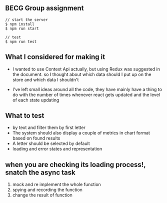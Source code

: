 ## BECG Group assignment

```
// start the server
$ npm install
$ npm run start

// test
$ npm run test
```

## What I considered for making it

- I wanted to use Context Api actually, but using Redux was suggested in the document. so I thought about which data should I put up on the store and which data I shouldn't

- I've left small ideas around all the code, they have mainly have a thing to do with the number of times whenever react gets updated and the level of each state updating

## What to test

- by text and filter them by first letter
- The system should also display a couple of metrics in chart format based on found results
- A letter should be selected by default
- loading and error states and representation

## when you are checking its loading process!, snatch the async task

1. mock and re implement the whole function
2. spying and recording the function
3. change the result of function
